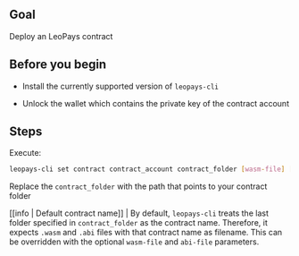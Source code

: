 ## Goal

Deploy an LeoPays contract

## Before you begin

* Install the currently supported version of `leopays-cli`

* Unlock the wallet which contains the private key of the contract account

## Steps

Execute:

```sh
leopays-cli set contract contract_account contract_folder [wasm-file] [abi-file]
```

Replace the `contract_folder` with the path that points to your contract folder

[[info | Default contract name]]
| By default, `leopays-cli` treats the last folder specified in `contract_folder` as the contract name. Therefore, it expects `.wasm` and `.abi` files with that contract name as filename. This can be overridden with the optional `wasm-file` and `abi-file` parameters.
